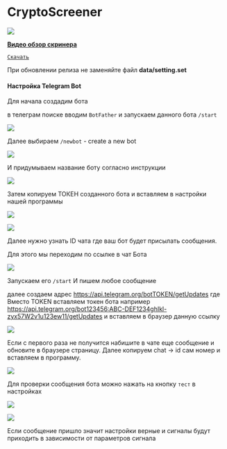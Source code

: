 # CryptoScreener

[![](https://raw.githubusercontent.com/alex290/CryptoScreener/main/imghelp/scr_en.png)](https://www.youtube.com/channel/UCiSd7JTmnbap0tVrPlf-Dew)

[**Видео обзор скринера**](https://youtu.be/5Oa0iQE0sJk "#### **Видео обзор скринера**")

[`Скачать`](https://github.com/alex290/CryptoScreener/releases/download/0.3.0-beta/CryptoScreener.zip "`Скачать`")

При обновлении релиза не заменяйте файл **data/setting.set**


#### Настройка Telegram Bot

Для начала создадим бота

в телеграм поиске вводим `BotFather` и запускаем данного бота `/start`

![](https://raw.githubusercontent.com/alex290/CryptoScreener/main/imghelp/bot-001.jpg)

Далее выбираем `/newbot` - create a new bot

![](https://raw.githubusercontent.com/alex290/CryptoScreener/main/imghelp/bot002.png)

И придумываем название боту согласно инструкции

![](https://raw.githubusercontent.com/alex290/CryptoScreener/main/imghelp/bot003.png)

Затем копируем ТОКЕН созданного бота и вставляем в настройки нашей программы

![](https://raw.githubusercontent.com/alex290/CryptoScreener/main/imghelp/bot004.png)

![](https://raw.githubusercontent.com/alex290/CryptoScreener/main/imghelp/bot005_en.png)

Далее нужно узнать ID чата где ваш бот будет присылать сообщения.

Для этого мы переходим по ссылке в чат Бота

![](https://raw.githubusercontent.com/alex290/CryptoScreener/main/imghelp/bot006.png)

Запускаем его `/start` И пишем любое сообщение

далее создаем адрес https://api.telegram.org/botTOKEN/getUpdates где Вместо TOKEN вставляем токен бота например https://api.telegram.org/bot123456:ABC-DEF1234ghIkl-zyx57W2v1u123ew11/getUpdates и  вставляем в браузер данную ссылку

![](https://raw.githubusercontent.com/alex290/CryptoScreener/main/imghelp/bot007.png)

Если с первого раза не получится набишите в чате еще сообщение и обновите в браузере страницу. Далее копируем chat -> id сам номер и вставляем в программу.

![](https://raw.githubusercontent.com/alex290/CryptoScreener/main/imghelp/bot008.png)

Для проверки сообщения бота можно нажать на кнопку `тест` в настройках

![](https://raw.githubusercontent.com/alex290/CryptoScreener/main/imghelp/bot009.png)

![](https://raw.githubusercontent.com/alex290/CryptoScreener/main/imghelp/bot010.png)

Если сообщение пришло значит настройки верные и сигналы будут приходить в зависимости от параметров сигнала
